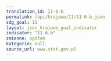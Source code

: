 ```yaml
---
translation_id: 11-6-b
permalink: /api/krajowe/11/11-6-b.json
sdg_goal: 11
layout: json_krajowe_goal_indicator
indicator: "11.6.b"
zmienne: ogółem
kategorie: null
source_url: www.stat.gov.pl
---
```

